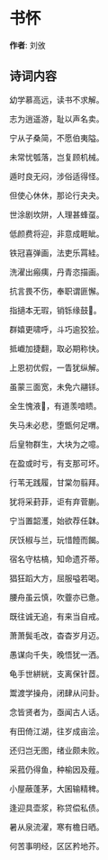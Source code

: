 # 书怀

**作者**: 刘攽

## 诗词内容

幼学慕高远，读书不求解。

志为逍遥游，耻以声名卖。

宁从子桑简，不愿伯夷隘。

未常忧瓠落，岂复顾机械。

遁时良无闷，涉俗适得怪。

但使心休休，那论行夬夬。

世涂剧坎阱，人理甚蜂虿。

低颜费将迎，非意成睚眦。

铁冠喜弹画，法吏乐罥絓。

洗濯出瘢痍，丹青恣描画。

抗言畏不伤，奉职谓匪懈。

指擿本无瑕，销铄缘鼓𫖔。

群嬉更啸呼，斗巧逾狡狯。

抵巇加捷翻，取必期称快。

上恩初优假，一眚犹纵解。

虽蒙三面宽，未免六翮铩。

全生愧液𣗊，有道羡喑瞆。

失马未必悲，堕甑何足喟。

后皇物群生，大块为之噫。

在盈或时亏，有支那可坏。

行苇无践履，甘棠勿翦拜。

犹将采葑菲，讵有弃菅蒯。

宁当置韶濩，始欲荐任韎。

厌饫椒与兰，玩惜饐而餲。

宿名守枯槁，知命遗芥蒂。

猖狂蹈大方，屈服嗌若喝。

腰舟虽云慎，吹虀亦已惫。

既往诚无追，有来当自戒。

萧萧鬓毛改，杳杳岁月迈。

愚谋向千失，晚悟犹一洒。

龟手世絣絖，支离保针茝。

鬻渡学操舟，闭肆从问卦。

念皆贤者为，亟闻古人话。

有田倚江湖，往岁成亩浍。

还归岂无图，绪业颇未败。

采菰仍得鱼，种榆因及薤。

小屋蔽蓬茅，大囷输精稗。

逢迎具壶浆，称贷偿私债。

暑从泉流濯，寒有檐日晒。

何苦事明经，区区矜地芥。

